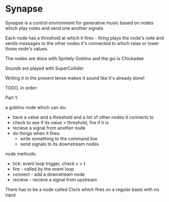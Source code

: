 # Synapse

Synapse is a control environment for generative music based on nodes which
play notes and send one another signals.

Each node has a threshold at which it fires - firing plays the node's note
and sends messages to the other nodes it's connected to which raise or lower
those node's values.

The nodes are done with Spritely Goblins and the gui is Chickadee

Sounds are played with SuperCollider

Writing it in the present tense makes it sound like it's already done!

TODO, in order:


Part 1:

a goblins node which can do:

- have a value and a threshold and a list of other nodes it connects to
- check to see if its value > threshold, fire if it is
- recieve a signal from another node
- do things when it fires:
  - write something to the command line
  - send signals to its downstream nodes


node methods:

- tick: event loop trigger, check v > t
- fire - called by the event loop
- connect - add a downstream node
- recieve - recieve a signal from upstream

There has to be a node called Clock which fires on a regular basis with no 
input